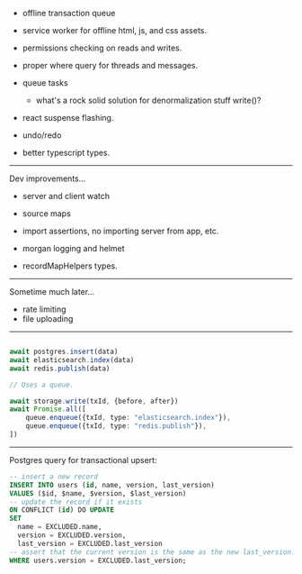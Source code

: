 
- offline transaction queue
- service worker for offline html, js, and css assets.

- permissions checking on reads and writes.
- proper where query for threads and messages.

- queue tasks
	- what's a rock solid solution for denormalization stuff write()?

- react suspense flashing.

- undo/redo
- better typescript types.

---

Dev improvements...

- server and client watch
- source maps

- import assertions, no importing server from app, etc.
- morgan logging and helmet

- recordMapHelpers types.

---

Sometime much later...
- rate limiting
- file uploading


---

```ts

await postgres.insert(data)
await elasticsearch.index(data)
await redis.publish(data)

// Uses a queue.

await storage.write(txId, {before, after})
await Promise.all([
	queue.enqueue({txId, type: "elasticsearch.index"}),
	queue.enqueue({txId, type: "redis.publish"}),
])
```



---

Postgres query for transactional upsert:

```sql
-- insert a new record
INSERT INTO users (id, name, version, last_version)
VALUES ($id, $name, $version, $last_version)
-- update the record if it exists
ON CONFLICT (id) DO UPDATE
SET
  name = EXCLUDED.name,
  version = EXCLUDED.version,
  last_version = EXCLUDED.last_version
-- assert that the current version is the same as the new last_version.
WHERE users.version = EXCLUDED.last_version;
```
